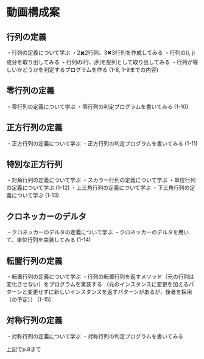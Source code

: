 # 動画構成案
## 行列の定義
・行列の定義について学ぶ
・2✖️2行列、3✖︎3行列を作成してみる
・行列の(i, j)成分を取り出してみる
・行列のi行、j列を配列として取り出してみる
・行列が等しいかどうかを判定するプログラムを作る
(1-8, 1-9までの内容)

## 零行列の定義
・零行列の定義について学ぶ
・零行列の判定プログラムを書いてみる
(1-10)

## 正方行列の定義
・正方行列の定義について学ぶ
・正方行列の判定プログラムを書いてみる
(1-11)

## 特別な正方行列
・対角行列の定義について学ぶ
・スカラー行列の定義について学ぶ
・単位行列の定義について学ぶ
(1-12)
・上三角行列の定義について学ぶ
・下三角行列の定義について学ぶ
(1-13)


## クロネッカーのデルタ
・クロネッカーのデルタの定義について学ぶ
・クロネッカーのデルタを用いて、単位行列を実装してみる
(1-14)

## 転置行列の定義
・転置行列の定義について学ぶ
・行列の転置行列を返すメソッド（元の行列は変化させない）をプログラムを実装する
（元のインスタンスに変更を加えるパターンと変更せずに新しいインスタンスを返すパターンがあるが、後者を採用（の予定））
(1-15)


## 対称行列の定義
・対称行列の定義について学ぶ
・対称行列の判定プログラムを書いてみる

上記でp.8まで